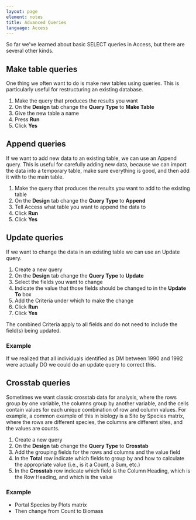 ```yaml
---
layout: page
element: notes
title: Advanced Queries
language: Access
---
```


So far we've learned about basic SELECT queries in Access,
but there are several other kinds.

Make table queries
------------------

One thing we often want to do is make new tables using queries.
This is particularly useful for restructuring an existing database.

1. Make the query that produces the results you want
2. On the **Design** tab change the **Query Type** to **Make Table**
3. Give the new table a name
4. Press **Run**
5. Click **Yes**

Append queries
--------------

If we want to add new data to an existing table, we can use an Append query.
This is useful for carefully adding new data,
because we can import the data into a temporary table,
make sure everything is good, and then add it with to the main table.

1. Make the query that produces the results you want to add to the existing table
2. On the **Design** tab change the **Query Type** to **Append**
3. Tell Access what table you want to append the data to
4. Click **Run**
5. Click **Yes**

Update queries
--------------

If we want to change the data in an existing table we can use an Update query.

1. Create a new query
2. On the **Design** tab change the **Query Type** to **Update**
3. Select the fields you want to change
4. Indicate the value that those fields should be changed to in the **Update To** box
5. Add the Criteria under which to make the change
6. Click **Run**
7. Click **Yes**

The combined Criteria apply to all fields and do not need to include the field(s) being updated.

### Example

If we realized that all individuals identified as DM between 1990 and 1992
were actually DO we could do an update query to correct this.

Crosstab queries
----------------

Sometimes we want classic crosstab data for analysis,
where the rows group by one variable, the columns group by another variable,
and the cells contain values for each unique combination of row and column values.
For example, a common example of this in biology is a Site by Species matrix,
where the rows are different species, the columns are different sites,
and the values are counts.

1. Create a new query
2. On the **Design** tab change the **Query Type** to **Crosstab**
3. Add the grouping fields for the rows and columns and the value field
4. In the **Total** row indicate which fields to group by and how to calculate
the appropriate value (i.e., is it a Count, a Sum, etc.)
5. In the **Crosstab** row indicate which field is the Column Heading,
which is the Row Heading, and which is the value

### Example
* Portal Species by Plots matrix
* Then change from Count to Biomass